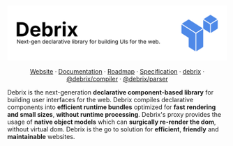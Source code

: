 <div align="center">

![Debrix Banner](https://raw.githubusercontent.com/debrixjs/.github/main/assets/banner.svg)

[Website](https://debrix.dev) · [Documentation](https://debrix.dev/docs) · [Roadmap](https://github.com/orgs/debrixjs/projects/1) · [Specification](https://debrix.dev/specification) · [debrix](https://npmjs.com/package/debrix) · [@debrix/compiler](https://npmjs.com/package/@debrix/compiler) · [@debrix/parser](https://npmjs.com/package/@debrix/parser)

</div>

Debrix is the next-generation **declarative component-based library** for building user interfaces for the web. Debrix compiles declarative components into **efficient runtime bundles** optimized for **fast rendering and small sizes**, **without runtime processing**. Debrix's proxy provides the usage of **native object models** which can **surgically re-render the dom**, without virtual dom. Debrix is the go to solution for **efficient**, **friendly** and **maintainable** websites.
